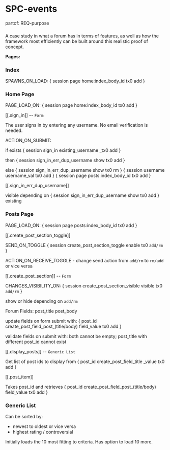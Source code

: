 # SPC-events
partof: REQ-purpose
###


A case study in what a forum
has in terms of features, as well as 
how the framework most efficiently can be built around this
realistic proof of concept.

__Pages:__

### Index

SPAWNS_ON_LOAD: { session page home:index_body_id tx0 add }

### Home Page

PAGE_LOAD_ON: { session page home:index_body_id tx0 add }

[[.sign_in]] -- `Form`

The user signs in by entering any username.
No email verification is needed.

ACTION_ON_SUBMIT:

if exists { session sign_in existing_username _tx0 add } 

then { session sign_in_err_dup_username show tx0 add }

else
    { session sign_in_err_dup_username show tx0 rm }
    { session username username_val tx0 add } 
    { session page posts:index_body_id tx0 add }

[[.sign_in_err_dup_username]]

visible depending on { session sign_in_err_dup_username show tx0 add }
existing

### Posts Page

PAGE_LOAD_ON: { session page posts:index_body_id tx0 add }

[[.create_post_section_toggle]]

SEND_ON_TOGGLE { session create_post_section_toggle enable tx0 `add/rm`  } 

ACTION_ON_RECEIVE_TOGGLE - change send action from `add/rm` to `rm/add` or vice versa

[[.create_post_section]] -- `Form`

CHANGES_VISIBILITY_ON: { session create_post_section_visible visible tx0 `add/rm`  } 

show or hide depending on `add/rm`


Forum Fields: post_title post_body

update fields on form submit with: { post_id create_post_field_post_(title/body) field_value tx0 add }

validate fields on submit with: both cannot be empty; post_title with different post_id cannot exist

[[.display_posts]] -- `Generic List`

Get list of post ids to display from { post_id create_post_field_title _value tx0 add }

[[.post_item]]

Takes post_id and retrieves { post_id create_post_field_post_(title/body) field_value tx0 add }

<!-- TODO LATER

[[.update_post]] -- `Form`

[[.delete_post]] -- `Button`

-->

<!-- TODO LATER

### Comments

[[.create_comment]]

[[.update_comment]]

[[.delete_comment]]

[[.display_comments]] -- `Generic List`

[[.rate_comment]]

-->

### Generic List


Can be sorted by:

* newest to oldest or vice versa
* highest rating / controversial

Initially loads the 10 most fitting to criteria. Has option to load 10 more.
